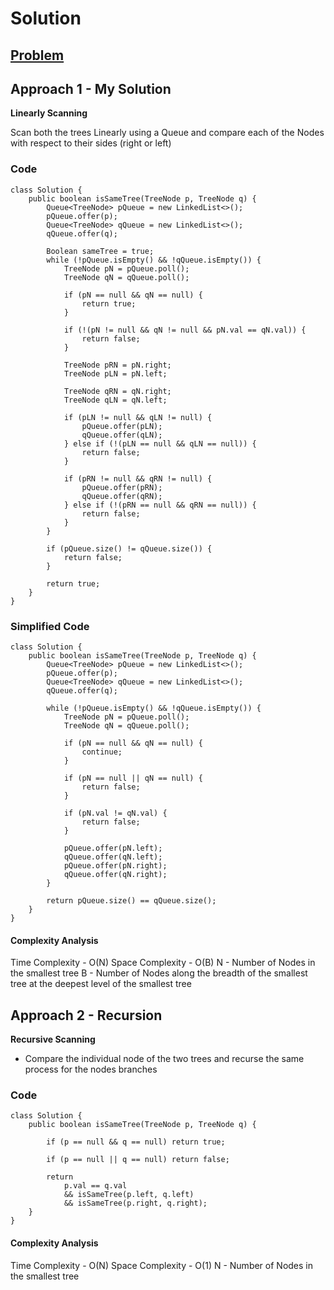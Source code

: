 # Solution

## [Problem](https://leetcode.com/problems/same-tree/)

## Approach 1 - My Solution

**Linearly Scanning**

Scan both the trees Linearly using a Queue and compare each of the Nodes with respect to their sides (right or left)
      
### Code
```
class Solution {
    public boolean isSameTree(TreeNode p, TreeNode q) {
        Queue<TreeNode> pQueue = new LinkedList<>();
        pQueue.offer(p);
        Queue<TreeNode> qQueue = new LinkedList<>();
        qQueue.offer(q);

        Boolean sameTree = true;
        while (!pQueue.isEmpty() && !qQueue.isEmpty()) {
            TreeNode pN = pQueue.poll();
            TreeNode qN = qQueue.poll();

            if (pN == null && qN == null) {
                return true;
            }

            if (!(pN != null && qN != null && pN.val == qN.val)) {
                return false;
            }

            TreeNode pRN = pN.right;
            TreeNode pLN = pN.left;

            TreeNode qRN = qN.right;
            TreeNode qLN = qN.left;
            
            if (pLN != null && qLN != null) {
                pQueue.offer(pLN);
                qQueue.offer(qLN);
            } else if (!(pLN == null && qLN == null)) {
                return false;
            }

            if (pRN != null && qRN != null) {
                pQueue.offer(pRN);
                qQueue.offer(qRN);
            } else if (!(pRN == null && qRN == null)) {
                return false;
            }
        }

        if (pQueue.size() != qQueue.size()) {
            return false;
        }

        return true;
    }
}
```

### Simplified Code
```
class Solution {
    public boolean isSameTree(TreeNode p, TreeNode q) {
        Queue<TreeNode> pQueue = new LinkedList<>();
        pQueue.offer(p);
        Queue<TreeNode> qQueue = new LinkedList<>();
        qQueue.offer(q);

        while (!pQueue.isEmpty() && !qQueue.isEmpty()) {
            TreeNode pN = pQueue.poll();
            TreeNode qN = qQueue.poll();

            if (pN == null && qN == null) {
                continue;
            }

            if (pN == null || qN == null) {
                return false;
            }

            if (pN.val != qN.val) {
                return false;
            }

            pQueue.offer(pN.left);
            qQueue.offer(qN.left);
            pQueue.offer(pN.right);
            qQueue.offer(qN.right);
        }

        return pQueue.size() == qQueue.size();
    }
}
```

#### Complexity Analysis

Time Complexity - O(N)
Space Complexity - O(B)
N - Number of Nodes in the smallest tree
B - Number of Nodes along the breadth of the smallest tree at the deepest level of the smallest tree

## Approach 2 - Recursion

**Recursive Scanning**

- Compare the individual node of the two trees and recurse the same process for the nodes branches

### Code

```
class Solution {
    public boolean isSameTree(TreeNode p, TreeNode q) {
        
        if (p == null && q == null) return true;
        
        if (p == null || q == null) return false;
        
        return 
            p.val == q.val
            && isSameTree(p.left, q.left) 
            && isSameTree(p.right, q.right); 
    }
}
```

#### Complexity Analysis
Time Complexity - O(N)
Space Complexity - O(1)
N - Number of Nodes in the smallest tree
